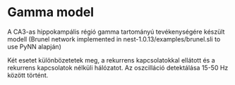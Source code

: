 # Gamma model


A CA3-as hippokampális régió gamma tartományú tevékenységére készült modell (Brunel network implemented in nest-1.0.13/examples/brunel.sli to use PyNN alapján)

Két esetet különbözetetek meg, a rekurrens kapcsolatokkal ellátott és a rekurrens kapcsolatok nélküli hálózatot. Az oszcilláció detektálása 15-50 Hz között történt. 
